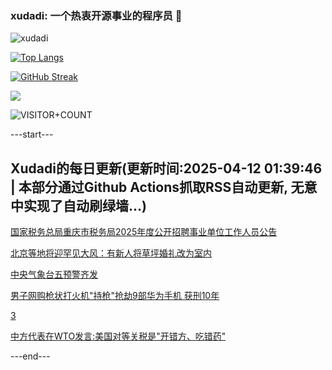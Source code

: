 ### xudadi: 一个热衷开源事业的程序员 👋

![xudadi](https://github-readme-stats-git-masterorgs-github-readme-stats-team.vercel.app/api?username=xudadi)

[![Top Langs](https://github-readme-stats.vercel.app/api/top-langs/?username=xudadi)](https://github.com/anuraghazra/github-readme-stats)

[![GitHub Streak](https://streak-stats.demolab.com?user=xudadi&locale=zh_Hans)](https://git.io/streak-stats)

![](https://raw.githubusercontent.com/xudadi/xudadi/main/assets/github-contribution-grid-snake.svg)

![VISITOR+COUNT](https://komarev.com/ghpvc/?username=xudadi&label=VISITOR+COUNT)


---start---

## Xudadi的每日更新(更新时间:2025-04-12 01:39:46 | 本部分通过Github Actions抓取RSS自动更新, 无意中实现了自动刷绿墙...)

[国家税务总局重庆市税务局2025年度公开招聘事业单位工作人员公告](https://www.gongkaoleida.com/article/2356745)

[北京等地将迎罕见大风：有新人将草坪婚礼改为室内](https://m.163.com/news/article/JSSRDCUH051492T3.html)

[中央气象台五预警齐发](https://m.163.com/news/article/JSSRS7EB0512D3VJ.html)

[男子网购枪状打火机"持枪"抢劫9部华为手机 获刑10年](https://m.163.com/news/article/JSSQPIMA051492T3.html)

[3](https://m.163.com/touch/news/sub/domestic)

[中方代表在WTO发言:美国对等关税是"开错方、吃错药"](https://m.163.com/news/article/JSQM3S140519DDQ2.html)

---end---
